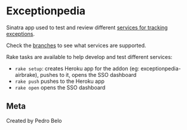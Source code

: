# Exceptionpedia

Sinatra app used to test and review different [services for tracking exceptions](https://addons.heroku.com/#monitoring).

Check the [branches](https://github.com/pedro/exceptionpedia/branches) to see what services are supported.

Rake tasks are available to help develop and test different services:

- `rake setup`: creates Heroku app for the addon (eg: exceptionpedia-airbrake), pushes to it, opens the SSO dashboard
- `rake push` pushes to the Heroku app
- `rake open` opens the SSO dashboard

## Meta

Created by Pedro Belo

